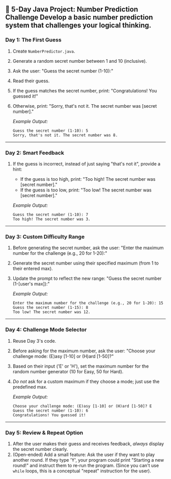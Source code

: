 🔢 5-Day Java Project: Number Prediction Challenge
Develop a basic number prediction system that challenges your logical thinking.
---
### Day 1: The First Guess
1.  Create `NumberPredictor.java`.
2.  Generate a random secret number between 1 and 10 (inclusive).
3.  Ask the user: "Guess the secret number (1-10):"
4.  Read their guess.
5.  If the guess matches the secret number, print: "Congratulations! You guessed it!"
6.  Otherwise, print: "Sorry, that's not it. The secret number was [secret number]."

    *Example Output:*
    ```
    Guess the secret number (1-10): 5
    Sorry, that's not it. The secret number was 8.
    ```
---
### Day 2: Smart Feedback
1.  If the guess is incorrect, instead of just saying "that's not it", provide a hint:
    *   If the guess is too high, print: "Too high! The secret number was [secret number]."
    *   If the guess is too low, print: "Too low! The secret number was [secret number]."

    *Example Output:*
    ```
    Guess the secret number (1-10): 7
    Too high! The secret number was 3.
    ```
---
### Day 3: Custom Difficulty Range
1.  Before generating the secret number, ask the user: "Enter the maximum number for the challenge (e.g., 20 for 1-20):"
2.  Generate the secret number using their specified maximum (from 1 to their entered max).
3.  Update the prompt to reflect the new range: "Guess the secret number (1-[user's max]):"

    *Example Output:*
    ```
    Enter the maximum number for the challenge (e.g., 20 for 1-20): 15
    Guess the secret number (1-15): 8
    Too low! The secret number was 12.
    ```
---
### Day 4: Challenge Mode Selector
1.  Reuse Day 3's code.
2.  Before asking for the maximum number, ask the user: "Choose your challenge mode: (E)asy [1-10] or (H)ard [1-50]?"
3.  Based on their input ('E' or 'H'), set the maximum number for the random number generator (10 for Easy, 50 for Hard).
4.  *Do not* ask for a custom maximum if they choose a mode; just use the predefined max.

    *Example Output:*
    ```
    Choose your challenge mode: (E)asy [1-10] or (H)ard [1-50]? E
    Guess the secret number (1-10): 6
    Congratulations! You guessed it!
    ```
---
### Day 5: Review & Repeat Option
1.  After the user makes their guess and receives feedback, *always* display the secret number clearly.
2.  (Open-ended) Add a small feature: Ask the user if they want to play another round. If they type 'Y', your program could print "Starting a new round!" and instruct them to re-run the program. (Since you can't use `while` loops, this is a conceptual "repeat" instruction for the user).
